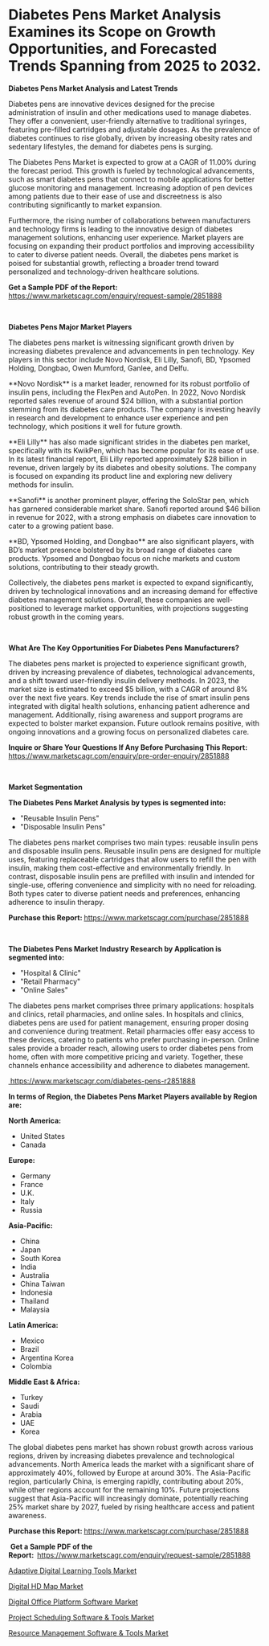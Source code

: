 <p><h1>Diabetes Pens Market Analysis Examines its Scope on Growth Opportunities, and Forecasted Trends Spanning from 2025 to 2032.</h1></p><p><strong>Diabetes Pens Market Analysis and Latest Trends</strong></p>
<p><p>Diabetes pens are innovative devices designed for the precise administration of insulin and other medications used to manage diabetes. They offer a convenient, user-friendly alternative to traditional syringes, featuring pre-filled cartridges and adjustable dosages. As the prevalence of diabetes continues to rise globally, driven by increasing obesity rates and sedentary lifestyles, the demand for diabetes pens is surging. </p><p>The Diabetes Pens Market is expected to grow at a CAGR of 11.00% during the forecast period. This growth is fueled by technological advancements, such as smart diabetes pens that connect to mobile applications for better glucose monitoring and management. Increasing adoption of pen devices among patients due to their ease of use and discreetness is also contributing significantly to market expansion. </p><p>Furthermore, the rising number of collaborations between manufacturers and technology firms is leading to the innovative design of diabetes management solutions, enhancing user experience. Market players are focusing on expanding their product portfolios and improving accessibility to cater to diverse patient needs. Overall, the diabetes pens market is poised for substantial growth, reflecting a broader trend toward personalized and technology-driven healthcare solutions.</p></p>
<p><strong>Get a Sample PDF of the Report:&nbsp;</strong> <a href="https://www.marketscagr.com/enquiry/request-sample/2851888?utm_campaign=2041&utm_medium=2&utm_source=Github&utm_content=ia&utm_term=11032025&utm_id=diabetes-pens">https://www.marketscagr.com/enquiry/request-sample/2851888</a></p>
<p>&nbsp;</p>
<p><strong>Diabetes Pens Major Market Players</strong></p>
<p><p>The diabetes pens market is witnessing significant growth driven by increasing diabetes prevalence and advancements in pen technology. Key players in this sector include Novo Nordisk, Eli Lilly, Sanofi, BD, Ypsomed Holding, Dongbao, Owen Mumford, Ganlee, and Delfu.</p><p>**Novo Nordisk** is a market leader, renowned for its robust portfolio of insulin pens, including the FlexPen and AutoPen. In 2022, Novo Nordisk reported sales revenue of around $24 billion, with a substantial portion stemming from its diabetes care products. The company is investing heavily in research and development to enhance user experience and pen technology, which positions it well for future growth.</p><p>**Eli Lilly** has also made significant strides in the diabetes pen market, specifically with its KwikPen, which has become popular for its ease of use. In its latest financial report, Eli Lilly reported approximately $28 billion in revenue, driven largely by its diabetes and obesity solutions. The company is focused on expanding its product line and exploring new delivery methods for insulin.</p><p>**Sanofi** is another prominent player, offering the SoloStar pen, which has garnered considerable market share. Sanofi reported around $46 billion in revenue for 2022, with a strong emphasis on diabetes care innovation to cater to a growing patient base.</p><p>**BD, Ypsomed Holding, and Dongbao** are also significant players, with BD’s market presence bolstered by its broad range of diabetes care products. Ypsomed and Dongbao focus on niche markets and custom solutions, contributing to their steady growth.</p><p>Collectively, the diabetes pens market is expected to expand significantly, driven by technological innovations and an increasing demand for effective diabetes management solutions. Overall, these companies are well-positioned to leverage market opportunities, with projections suggesting robust growth in the coming years.</p></p>
<p>&nbsp;</p>
<p><strong>What Are The Key Opportunities For Diabetes Pens Manufacturers?</strong></p>
<p><p>The diabetes pens market is projected to experience significant growth, driven by increasing prevalence of diabetes, technological advancements, and a shift toward user-friendly insulin delivery methods. In 2023, the market size is estimated to exceed $5 billion, with a CAGR of around 8% over the next five years. Key trends include the rise of smart insulin pens integrated with digital health solutions, enhancing patient adherence and management. Additionally, rising awareness and support programs are expected to bolster market expansion. Future outlook remains positive, with ongoing innovations and a growing focus on personalized diabetes care.</p></p>
<p><strong>Inquire or Share Your Questions If Any Before Purchasing This Report:</strong> <a href="https://www.marketscagr.com/enquiry/pre-order-enquiry/2851888?utm_campaign=2041&utm_medium=2&utm_source=Github&utm_content=ia&utm_term=11032025&utm_id=diabetes-pens">https://www.marketscagr.com/enquiry/pre-order-enquiry/2851888</a></p>
<p>&nbsp;</p>
<p><strong>Market Segmentation</strong></p>
<p><strong>The Diabetes Pens Market Analysis by types is segmented into:</strong></p>
<p><ul><li>"Reusable Insulin Pens"</li><li>"Disposable Insulin Pens"</li></ul></p>
<p><p>The diabetes pens market comprises two main types: reusable insulin pens and disposable insulin pens. Reusable insulin pens are designed for multiple uses, featuring replaceable cartridges that allow users to refill the pen with insulin, making them cost-effective and environmentally friendly. In contrast, disposable insulin pens are prefilled with insulin and intended for single-use, offering convenience and simplicity with no need for reloading. Both types cater to diverse patient needs and preferences, enhancing adherence to insulin therapy.</p></p>
<p><strong>Purchase this Report:&nbsp;</strong><a href="https://www.marketscagr.com/purchase/2851888?utm_campaign=2041&utm_medium=2&utm_source=Github&utm_content=ia&utm_term=11032025&utm_id=diabetes-pens">https://www.marketscagr.com/purchase/2851888</a></p>
<p>&nbsp;</p>
<p><strong>The Diabetes Pens Market Industry Research by Application is segmented into:</strong></p>
<p><ul><li>"Hospital & Clinic"</li><li>"Retail Pharmacy"</li><li>"Online Sales"</li></ul></p>
<p><p>The diabetes pens market comprises three primary applications: hospitals and clinics, retail pharmacies, and online sales. In hospitals and clinics, diabetes pens are used for patient management, ensuring proper dosing and convenience during treatment. Retail pharmacies offer easy access to these devices, catering to patients who prefer purchasing in-person. Online sales provide a broader reach, allowing users to order diabetes pens from home, often with more competitive pricing and variety. Together, these channels enhance accessibility and adherence to diabetes management.</p></p>
<p><a href="https://www.marketscagr.com/diabetes-pens-r2851888?utm_campaign=2041&utm_medium=2&utm_source=Github&utm_content=ia&utm_term=11032025&utm_id=diabetes-pens">&nbsp;https://www.marketscagr.com/diabetes-pens-r2851888</a></p>
<p><strong>In terms of Region, the Diabetes Pens Market Players available by Region are:</strong></p>
<p>
    <p> <strong> North America: </strong>
        <ul>
            <li>United States</li>
            <li>Canada</li>
        </ul>
        </p> 
    <p> <strong> Europe: </strong>
        <ul>
            <li>Germany</li>
            <li>France</li>
            <li>U.K.</li>
            <li>Italy</li>
            <li>Russia</li>
        </ul>
        </p> 
    <p> <strong> Asia-Pacific: </strong>
        <ul>
            <li>China</li>
            <li>Japan</li>
            <li>South Korea</li>
            <li>India</li>
            <li>Australia</li>
            <li>China Taiwan</li>
            <li>Indonesia</li>
            <li>Thailand</li>
            <li>Malaysia</li>
        </ul>
        </p> 
    <p> <strong> Latin America: </strong>
        <ul>
            <li>Mexico</li>
            <li>Brazil</li>
            <li>Argentina Korea</li>
            <li>Colombia</li>
        </ul>
        </p> 
    <p> <strong> Middle East & Africa: </strong>
        <ul>
            <li>Turkey</li>
            <li>Saudi</li>
            <li>Arabia</li>
            <li>UAE</li>
            <li>Korea</li>
        </ul>
    </p>
    </p>
<p><p>The global diabetes pens market has shown robust growth across various regions, driven by increasing diabetes prevalence and technological advancements. North America leads the market with a significant share of approximately 40%, followed by Europe at around 30%. The Asia-Pacific region, particularly China, is emerging rapidly, contributing about 20%, while other regions account for the remaining 10%. Future projections suggest that Asia-Pacific will increasingly dominate, potentially reaching 25% market share by 2027, fueled by rising healthcare access and patient awareness.</p></p>
<p><strong>Purchase this Report: </strong><a href="https://www.marketscagr.com/purchase/2851888?utm_campaign=2041&utm_medium=2&utm_source=Github&utm_content=ia&utm_term=11032025&utm_id=diabetes-pens">https://www.marketscagr.com/purchase/2851888</a></p>
<p>&nbsp;<strong>Get a Sample PDF of the Report:&nbsp;&nbsp;</strong><a href="https://www.marketscagr.com/enquiry/request-sample/2851888?utm_campaign=2041&utm_medium=2&utm_source=Github&utm_content=ia&utm_term=11032025&utm_id=diabetes-pens">https://www.marketscagr.com/enquiry/request-sample/2851888</a></p>
<p><strong></strong></p>
<p><p><a href="https://github.com/pelegeazlie5/Market-Research-Report-List-1/blob/main/adaptive-digital-learning-tools-market.md?utm_campaign=2041&utm_medium=2&utm_source=Github&utm_content=ia&utm_term=11032025&utm_id=diabetes-pens">Adaptive Digital Learning Tools Market</a></p><p><a href="https://github.com/paulierasho/Market-Research-Report-List-1/blob/main/digital-hd-map-market.md?utm_campaign=2041&utm_medium=2&utm_source=Github&utm_content=ia&utm_term=11032025&utm_id=diabetes-pens">Digital HD Map Market</a></p><p><a href="https://github.com/kevoncesya4j/Market-Research-Report-List-1/blob/main/digital-office-platform-software-market.md?utm_campaign=2041&utm_medium=2&utm_source=Github&utm_content=ia&utm_term=11032025&utm_id=diabetes-pens">Digital Office Platform Software Market</a></p><p><a href="https://github.com/perbetpereir/Market-Research-Report-List-1/blob/main/project-scheduling-software-tools-market.md?utm_campaign=2041&utm_medium=2&utm_source=Github&utm_content=ia&utm_term=11032025&utm_id=diabetes-pens">Project Scheduling Software & Tools Market</a></p><p><a href="https://github.com/ziringebrur1/Market-Research-Report-List-1/blob/main/resource-management-software-tools-market.md?utm_campaign=2041&utm_medium=2&utm_source=Github&utm_content=ia&utm_term=11032025&utm_id=diabetes-pens">Resource Management Software & Tools Market</a></p></p>